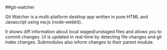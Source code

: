 ##git-watcher

Git Watcher is a multi-platform desktop app written in pure HTML and Javascript using nw.js (node-webkit).

It shows diff information about local staged/unstaged files and allows you to commit changes. UI is updated in real-time by detecting file changes and git index changes. Submodules also inform changes to their parent module.
